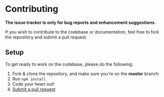 # Contributing

**The issue tracker is only for bug reports and enhancement suggestions.**

If you wish to contribute to the codebase or documentation, feel free to fork the repository and submit a
pull request.

## Setup
To get ready to work on the codebase, please do the following:

1. Fork & clone the repository, and make sure you're on the **master** branch
2. Run `npm install`
3. Code your heart out!
4. [Submit a pull request](https://github.com/PlutonusCommissions/PlutoBot-MPP/compare)
